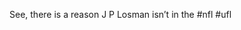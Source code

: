<!--
id: 208138136
link: http://kevinisom.info/post/208138136/see-there-is-a-reason-j-p-losman-isnt-in-the
slug: see-there-is-a-reason-j-p-losman-isnt-in-the
date: Fri Oct 09 2009 17:03:37 GMT+1300 (NZDT)
raw: {"blog_name":"kevinisom","id":208138136,"post_url":"http://kevinisom.info/post/208138136/see-there-is-a-reason-j-p-losman-isnt-in-the","slug":"see-there-is-a-reason-j-p-losman-isnt-in-the","type":"text","date":"2009-10-09 04:03:37 GMT","timestamp":1255061017,"state":"published","format":"html","reblog_key":"vspgN8re","tags":[],"short_url":"http://tmblr.co/Zw68YyCP__O","highlighted":[],"feed_item":"http://twitter.com/kev_nz/statuses/4724136025","from_feed_id":"650289","note_count":0,"title":null,"body":"<p>See, there is a reason J P Losman isn&#8217;t in the #nfl #ufl</p>"}
publish: 2009-10-09
tags: 
title: null
-->


See, there is a reason J P Losman isn’t in the \#nfl \#ufl


